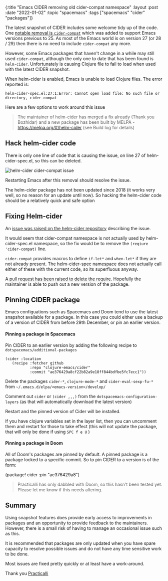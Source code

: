 {:title "Emacs CIDER removing old cider-compat namespace"
:layout :post
:date "2022-01-02"
:topic "spacemacs"
:tags  ["spacemacs" "cider" "packages"]}

The latest snapshot of CIDER includes some welcome tidy up of the code.  One [notable removal is `cider-compat`](https://github.com/clojure-emacs/cider/commit/c60598fa4df6cdd3331c29b8e319cc23de1b7cc6) which was added to support Emacs versions previous to 25.  As most of the Emacs world is on version 27 (or 28 / 29) then there is no need to include `cider-compat` any more.

However, some Emacs packages that haven't change in a while may still used `cider-compat`, although the only one to date that has been found is `helm-cider`.  Unfortunately is causing Clojure file to fail to load when used with the latest CIDER snapshot.

When helm-cider is enabled, Emacs is unable to load Clojure files.  The error reported is:

```
helm-cider-spec.el:27:1:Error: Cannot open load file: No such file or directory, cider-compat
```

Here are a few options to work around this issue

> The maintainer of helm-cider has merged a fix already (Thank you Bozhidar) and a new package has been built by MELPA - https://melpa.org/#/helm-cider (see Build log for details)


<!-- more -->


## Hack helm-cider code

There is only one line of code that is causing the issue, on line 27 of helm-cider-spec.el, so this can be deleted.

![helm-cider cider-compat issue](https://raw.githubusercontent.com/practicalli/graphic-design/live/spacemacs/screenshots/emacs-helm-cider-spec-compat-line.png)

Restarting Emacs after this removal should resolve the issue.

The helm-cider package has not been updated since 2018 (it works very well, so no reason for an update until now).  So hacking the helm-cider code should be a relatively quick and safe option

## Fixing Helm-cider

An [issue was raised on the helm-cider repository](https://github.com/clojure-emacs/helm-cider/issues/12) describing the issue.

It would seem that cider-compat namespace is not actually used by helm-cider-spec.el namespace, so the fix would be to remove the `(reqiure 'cider-compat)` line.

`cider-compat` provides macros to define `if-let*` and `when-let*` if they are not already present.  The helm-cider-spec namespace does not actually call either of these with the current code, so its superfluous anyway.

A [pull request has been raised to delete the require](https://github.com/clojure-emacs/helm-cider/pull/13).  Hopefully the maintainer is able to push out a new version of the package.


## Pinning CIDER package

Emacs configuations such as Spacemacs and Doom tend to use the latest snapshot available for a package.  In this case you could either use a backup of a version of CIDER from before 29th December, or pin an earlier version.


#### Pinning a package in Spacemacs

Pin CIDER to an earlier version by adding the following recipe to `dotspacemacs/additional-packages`

```elisp
(cider :location
   (recipe :fetcher github
           :repo "clojure-emacs/cider"
           :commit "ae376429a8cf22b82a9e18ff844bdfbe5fc7ecc1"))
```

Delete the packages `cider-*`, `clojure-mode-*` and `cider-eval-sexp-fu-*` from `~/.emacs.d/elpa/<emacs-version>/develop/`

Comment out `cider` or `(cider ,,,)` from the `dotspacemacs-configuration-layers` (as that will automatically download the latest version)

Restart and the pinned version of Cider will be installed.

If you have clojure variables set in the layer list, then you can uncomment them and restart for those to take effect (this will not update the package, that will only be done if using `SPC f e U` )


#### Pinning a package in Doom

All of Doom's packages are pinned by default. A pinned package is a package locked to a specific commit. So to pin CIDER to a version is of the form:

(package! cider :pin "ae376429a8")


> Practicalli has only dabbled with Doom, so this hasn't been tested yet.  Please let me know if this needs altering.


## Summary

Using snapshot features does provide early access to improvements in packages and an opportunity to provide feedback to the maintainers.  However, there is a small risk of having to manage an occasional issue such as this.

It is recommended that packages are only updated when you have spare capacity to resolve possible issues and do not have any time sensitive work to be done.

Most issues are fixed pretty quickly or at least have a work-around.

Thank you
[Practicalli](https://practical.li/)
